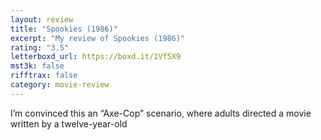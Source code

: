 ```yaml
---
layout: review
title: "Spookies (1986)"
excerpt: "My review of Spookies (1986)"
rating: "3.5"
letterboxd_url: https://boxd.it/1Vf5X9
mst3k: false
rifftrax: false
category: movie-review
---
```


I’m convinced this an “Axe-Cop” scenario, where adults directed a movie written by a twelve-year-old
